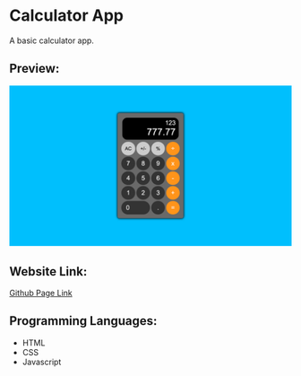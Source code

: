 # Calculator App
A basic calculator app.

## Preview:
![Preview](/images/preview.png)

## Website Link:
[Github Page Link](https://cyoung-sudo.github.io/calculator-app/)

## Programming Languages:
* HTML
* CSS
* Javascript